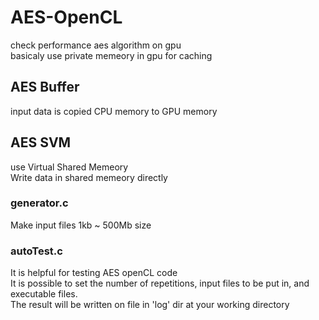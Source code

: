 # AES-OpenCL
check performance aes algorithm on gpu     
basicaly use private memeory in gpu for caching     

## AES Buffer    
input data is copied CPU memory to GPU memory    

## AES SVM 
use Virtual Shared Memeory    
Write data in shared memeory directly 

### generator.c 
Make input files 1kb ~ 500Mb size    

### autoTest.c 
It is helpful for testing AES openCL code    
It is possible to set the number of repetitions, input files to be put in, and executable files.    
The result will be written on file in 'log' dir at your working directory    

